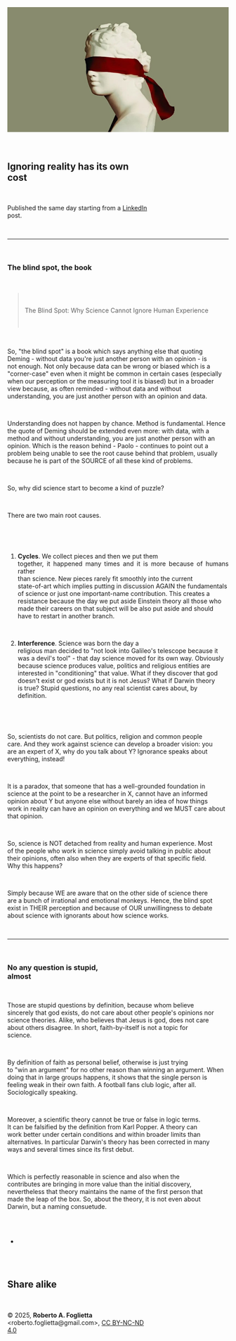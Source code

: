<div id="firstdiv" created=":EN" style="max-width: 800px; margin: auto; white-space: pre-wrap; text-align: justify;">
<style>#printlink { display: inline; } @page { size: a4; margin: 0.36in 13.88mm 0.50in 13.88mm; zoom: 100%; } @media print { html { zoom: 100%; } }</style>

<div align="center"><img class="bwsketch" src="img/304-ignoring-reality-has-its-own-cost.jpg" width="800"><br></div>

## Ignoring reality has its own cost

Published the same day starting from a [LinkedIn](https://www.linkedin.com/posts/robertofoglietta_ignoring-reality-has-its-own-cost-the-blind-activity-7303701155354677249-5hLI) post.

---

### The blind spot, the book

> The Blind Spot: Why Science Cannot Ignore Human Experience

So, "the blind spot" is a book which says anything else that quoting Deming - without data you're just another person with an opinion - is not enough. Not only because data can be wrong or biased which is a "corner-case" even when it might be common in certain cases (especially when our perception or the measuring tool it is biased) but in a broader view because, as often reminded - without data and without understanding, you are just another person with an opinion and data.

Understanding does not happen by chance. Method is fundamental. Hence the quote of Deming should be extended even more: with data, with a method and without understanding, you are just another person with an opinion. Which is the reason behind - Paolo - continues to point out a problem being unable to see the root cause behind that problem, usually because he is part of the SOURCE of all these kind of problems.

So, why did science start to become a kind of puzzle?

There are two main root causes.

1. **Cycles**. We collect pieces and then we put them together, it happened many times and it is more because of humans rather than science. New pieces rarely fit smoothly into the current state-of-art which implies putting in discussion AGAIN the fundamentals of science or just one important-name contribution. This creates a resistance because the day we put aside Einstein theory all those who made their careers on that subject will be also put aside and should have to restart in another branch.

2. **Interference**. Science was born the day a religious man decided to "not look into Galileo's telescope because it was a devil's tool" - that day science moved for its own way. Obviously because science produces value, politics and religious entities are interested in "conditioning" that value. What if they discover that god doesn't exist or god exists but it is not Jesus? What if Darwin theory is true? Stupid questions, no any real scientist cares about, by definition.

So, scientists do not care. But politics, religion and common people care. And they work against science can develop a broader vision: you are an expert of X, why do you talk about Y? Ignorance speaks about everything, instead!

It is a paradox, that someone that has a well-grounded foundation in science at the point to be a researcher in X, cannot have an informed opinion about Y but anyone else without barely an idea of how things work in reality can have an opinion on everything and we MUST care about that opinion.

So, science is NOT detached from reality and human experience. Most of the people who work in science simply avoid talking in public about their opinions, often also when they are experts of that specific field. Why this happens?

Simply because WE are aware that on the other side of science there are a bunch of irrational and emotional monkeys. Hence, the blind spot exist in THEIR perception and because of OUR unwillingness to debate about science with ignorants about how science works.

---

### No any question is stupid, almost

Those are stupid questions by definition, because whom believe sincerely that god exists, do not care about other people's opinions nor science theories. Alike, who believes that Jesus is god, does not care about others disagree. In short, faith-by-itself is not a topic for science.

By definition of faith as personal belief, otherwise is just trying to "win an argument" for no other reason than winning an argument. When doing that in large groups happens, it shows that the single person is feeling weak in their own faith. A football fans club logic, after all. Sociologically speaking.

Moreover, a scientific theory cannot be true or false in logic terms. It can be falsified by the definition from Karl Popper. A theory can work better under certain conditions and within broader limits than alternatives. In particular Darwin's theory has been corrected in many ways and several times since its first debut.

Which is perfectly reasonable in science and also when the contributes are bringing in more value than the initial discovery, nevertheless that theory maintains the name of the first person that made the leap of the box. So, about the theory, it is not even about Darwin, but a naming consuetude.

+

## Share alike

&copy; 2025, **Roberto A. Foglietta** &lt;roberto.foglietta<span>@</span>gmail.com&gt;, [CC BY-NC-ND 4.0](https://creativecommons.org/licenses/by-nc-nd/4.0/)

</div>
